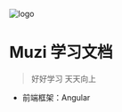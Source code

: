 ![logo](https://docsify.js.org/_media/icon.svg)

# Muzi 学习文档

> 好好学习 天天向上

* 前端框架：Angular

<!-- [GitHub](https://github.com/LazyManLikeGame/docsify.git) -->
<!-- [Get Started](#q) -->